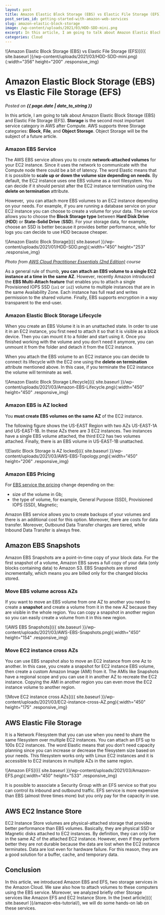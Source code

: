 ```yaml
---
layout: post
title: Amazon Elastic Block Storage (EBS) vs Elastic File Storage (EFS)
post_series_id: getting-started-with-amazon-web-services
slug: amazon-elastic-block-storage
image: /wp-content/uploads/2021/03/HDD-SDD-mini.png
excerpt: In this article, I am going to talk about Amazon Elastic Block Storage (EBS) and Elastic File Storage (EFS).
categories: Cloud
---
```


![Amazon Elastic Block Storage (EBS) vs Elastic File Storage (EFS)]({{ site.baseurl }}/wp-content/uploads/2021/03/HDD-SDD-mini.png){:width="356" height="200" .responsive_img}

# Amazon Elastic Block Storage (EBS) vs Elastic File Storage (EFS)
_Posted on **{{ page.date | date_to_string }}**_

In this article, I am going to talk about Amazon Elastic Block Storage (EBS) and Elastic File Storage (EFS). **Storage** is the second most important service category in AWS after Compute. AWS supports three Storage categories: **Block**, **File**, and **Object Storage**. Object Storage will be the subject of a future article.

### Amazon EBS Service

The AWS EBS service allows you to create **network-attached volumes** for your EC2 instance. Since it uses the network to communicate with the Compute node there could be a bit of latency. The word Elastic means that it is possible to **scale up or down the volume size depending on needs**. By default, the EC2 instance uses one EBS volume as a root filesystem. You can decide if it should persist after the EC2 instance termination using the **delete on termination** attribute.

However,  you can attach more EBS volumes to an EC2 instance depending on your needs. For example, if you are running a database service on your EC2 instance you can choose to create a volume for your data. The service allows you to choose the **Block Storage type** between **Hard Disk Drive** (**HDD**) or **State-Solid Drive** (**SSD**). For your storage data, for example, choose an SSD is better because it provides better performance, while for logs you can decide to use HDD because cheaper.

![Amazon Elastic Block Storage]({{ site.baseurl }}/wp-content/uploads/2021/01/HDD-SDD.png){:width="450" height="253" .responsive_img}

_Photo from [AWS Cloud Practitioner Essentials (2nd Edition)](https://aws.amazon.com/it/training/course-descriptions/cloud-practitioner-essentials/) course_

As a general rule of thumb, **you can attach an EBS volume to a single EC2 instance at a time in the same AZ**. However, recently Amazon introduced the **EBS Multi-Attach feature** that enables you to attach a single Provisioned IOPS SSD (`io1` or `io2`) volume to multiple instances that are in the same Availability Zone. Each instance has full read and writes permission to the shared volume. Finally, EBS supports encryption in a way transparent to the end-user.

### Amazon Elastic Block Storage Lifecycle

When you create an EBS Volume it is in an unattached state. In order to use it in an EC2 instance, you first need to attach it so that it is visible as a block device. Then you can mount it to a folder and start using it. Once you finished working with the volume and you don’t need it anymore, you can unmount it from the folder and detach it from the EC2 instance.

When you attach the EBS volume to an EC2 instance you can decide to connect its lifecycle with the EC2 one using the **delete on termination** attribute mentioned above. In this case, if you terminate the EC2 instance the volume will terminate as well.

![Amazon Elastic Block Storage Lifecycle]({{ site.baseurl }}/wp-content/uploads/2021/03/Amazon-EBS-Lifecycle.png){:width="450" height="450" .responsive_img}

### Amazon EBS is AZ locked

You **must create EBS volumes on the same AZ** of the EC2 instance.

The following figure shows the US-EAST Region with two AZs US-EAST-1A and US-EAST-1B. In these AZs there are 3 EC2 instances. Two instances have a single EBS volume attached, the third EC2 has two volumes attached. Finally, there is an EBS volume in US-EAST-1B unattached.

![Elastic Block Storage is AZ locked]({{ site.baseurl }}/wp-content/uploads/2021/03/AWS-EBS-Topology.png){:width="450" height="206" .responsive_img}

### Amazon EBS Pricing

For [EBS service the pricing](https://aws.amazon.com/ebs/pricing/) change depending on the:

-   size of the volume in Gb;
-   the type of volume, for example, General Purpose (SSD), Provisioned IOPS (SSD), Magnetic;

Amazon EBS service allows you to create backups of your volumes and there is an additional cost for this option. Moreover, there are costs for data transfer. Moreover, Outbound Data Transfer charges are tiered, while Inbound Data Transfer is always free.

## Amazon EBS Snapshots

Amazon EBS Snapshots are a point-in-time copy of your block data. For the first snapshot of a volume, Amazon EBS saves a full copy of your data (only blocks containing data) to Amazon S3. EBS Snapshots are stored incrementally, which means you are billed only for the changed blocks stored.

### Move EBS volume across AZs

If you want to move an EBS volume from one AZ to another you need to create a **snapshot** and create a volume from it in the new AZ because they are visible in the whole region. You can copy a snapshot in another region so you can easily create a volume from it in this new region.

![AWS EBS Snapshots]({{ site.baseurl }}/wp-content/uploads/2021/03/AWS-EBS-Snapshots.png){:width="450" height="154" .responsive_img}

### Move EC2 instance cross AZs

You can use EBS snapshot also to move an EC2 instance from one Az to another. In this case, you create a snapshot for EC2 instance EBS volume, then create a custom Amazon Image (AMI) from it. The AMIs like Snapshots have a regional scope and you can use it in another AZ to recreate the EC2 instance. Copying the AMI in another region you can even move the EC2 instance volume to another region.

![Move EC2 instance cross AZs]({{ site.baseurl }}/wp-content/uploads/2021/03/EC2-instance-cross-AZ.png){:width="450" height="175" .responsive_img}

## AWS Elastic File Storage

It is a Network Filesystem that you can use when you need to share the same filesystem over multiple EC2 instances. You can attach an EFS up to 100s EC2 instances. The word Elastic means that you don’t need capacity planning since you can increase or decrease the filesystem size based on your needs. This filesystem works only with Linux EC2 instances and it is accessible to EC2 instances in multiple AZs in the same region.  

![Amazon EFS]({{ site.baseurl }}/wp-content/uploads/2021/03/Amazon-EFS.png){:width="450" height="533" .responsive_img}

It is possible to associate a Security Group with an EFS service so that you can control its inbound and outbound traffic. EFS service is more expensive than EBS (almost three times more) but you only pay for the capacity in use.

## AWS EC2 Instance Store

EC2 Instance Store volumes are physical-attached storage that provides better performance than EBS volumes. Basically, they are physical SSD or Magnetic disks attached to EC2 instances. By definition, they can only live in the same AZ of the attached EC2 instance. However, even if they perform better they are not durable because the data are lost when the EC2 instance terminates. Data are lost even for hardware failure. For this reason, they are a good solution for a buffer, cache, and temporary data.

## Conclusion

In this article, we introduced Amazon EBS and EFS, two storage services in the Amazon Cloud. We saw also how to attach volumes to these computers using the EBS service. Moreover, we analyzed briefly other Storage services like Amazon EFS and EC2 Instance Store. In the [next article]({{ site.baseurl }}/amazon-ebs-tutorial/), we will do some hands-on lab on these services.